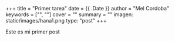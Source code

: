+++
title = "Primer tarea"
date = {{ .Date }}
author = "Mel Cordoba"
keywords = ["", ""]
cover = ""
summary = ""
imagen: static/images/hana1.png
type: "post"
+++

Este es mi primer post
